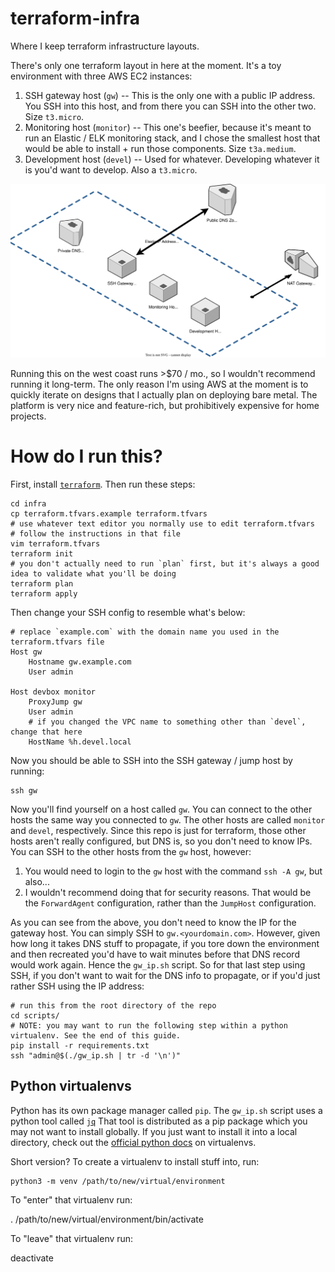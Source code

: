 # terraform-infra

Where I keep terraform infrastructure layouts.

There's only one terraform layout in here at the moment.
It's a toy environment with three AWS EC2 instances:

1. SSH gateway host (`gw`) -- This is the only one with a public IP address. You SSH into this host, and from there you can SSH into the other two. Size `t3.micro`.
2. Monitoring host (`monitor`) -- This one's beefier, because it's meant to run an Elastic / ELK monitoring stack, and I chose the smallest host that would be able to install + run those components. Size `t3a.medium`.
3. Development host (`devel`) -- Used for whatever. Developing whatever it is you'd want to develop. Also a `t3.micro`.

![Architecture diagram](/arch_diagram.svg)

Running this on the west coast runs >$70 / mo., so I wouldn't recommend running it long-term.
The only reason I'm using AWS at the moment is to quickly iterate on designs that I actually plan on deploying bare metal.
The platform is very nice and feature-rich, but prohibitively expensive for home projects.

# How do I run this?

First, install [`terraform`][terraform].
Then run these steps:

    cd infra
    cp terraform.tfvars.example terraform.tfvars
    # use whatever text editor you normally use to edit terraform.tfvars
    # follow the instructions in that file
    vim terraform.tfvars 
    terraform init
    # you don't actually need to run `plan` first, but it's always a good idea to validate what you'll be doing
    terraform plan
    terraform apply

Then change your SSH config to resemble what's below:

    # replace `example.com` with the domain name you used in the terraform.tfvars file
    Host gw
        Hostname gw.example.com
        User admin

    Host devbox monitor
        ProxyJump gw
        User admin
        # if you changed the VPC name to something other than `devel`, change that here
        HostName %h.devel.local

Now you should be able to SSH into the SSH gateway / jump host by running:

    ssh gw

Now you'll find yourself on a host called `gw`.
You can connect to the other hosts the same way you connected to `gw`.
The other hosts are called `monitor` and `devel`, respectively.
Since this repo is just for terraform, those other hosts aren't really configured, but DNS is, so you don't need to know IPs.
You can SSH to the other hosts from the `gw` host, however:

1. You would need to login to the `gw` host with the command `ssh -A gw`, but also...
2. I wouldn't recommend doing that for security reasons. That would be the `ForwardAgent` configuration, rather than the `JumpHost` configuration.

As you can see from the above, you don't need to know the IP for the gateway host.
You can simply SSH to `gw.<yourdomain.com>`.
However, given how long it takes DNS stuff to propagate, if you tore down the environment and then recreated you'd have to wait minutes before that DNS record would work again.
Hence the `gw_ip.sh` script.
So for that last step using SSH, if you don't want to wait for the DNS info to propagate, or if you'd just rather SSH using the IP address:

    # run this from the root directory of the repo
    cd scripts/
    # NOTE: you may want to run the following step within a python virtualenv. See the end of this guide.
    pip install -r requirements.txt
    ssh "admin@$(./gw_ip.sh | tr -d '\n')"

## Python virtualenvs

Python has its own package manager called `pip`.
The `gw_ip.sh` script uses a python tool called [`jq`][]
That tool is distributed as a pip package which you may not want to install globally.
If you just want to install it into a local directory, check out the [official python docs][] on virtualenvs.

Short version? To create a virtualenv to install stuff into, run:

    python3 -m venv /path/to/new/virtual/environment

To "enter" that virtualenv run:

   . /path/to/new/virtual/environment/bin/activate

To "leave" that virtualenv run:

   deactivate

[terraform]: https://www.terraform.io/
[official python docs]: https://docs.python.org/3/library/venv.html#creating-virtual-environments
[`jq`]: https://stedolan.github.io/jq/


